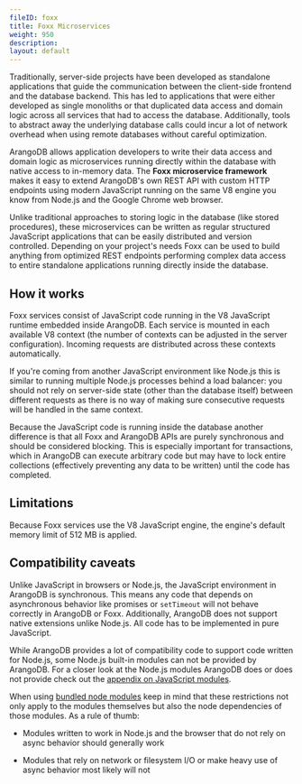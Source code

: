 ```yaml
---
fileID: foxx
title: Foxx Microservices
weight: 950
description: 
layout: default
---
```

Traditionally, server-side projects have been developed as standalone applications
that guide the communication between the client-side frontend and the database
backend. This has led to applications that were either developed as single
monoliths or that duplicated data access and domain logic across all services
that had to access the database. Additionally, tools to abstract away the
underlying database calls could incur a lot of network overhead when using remote
databases without careful optimization.

ArangoDB allows application developers to write their data access and domain logic
as microservices running directly within the database with native access to
in-memory data. The **Foxx microservice framework** makes it easy to extend
ArangoDB's own REST API with custom HTTP endpoints using modern JavaScript running
on the same V8 engine you know from Node.js and the Google Chrome web browser.

Unlike traditional approaches to storing logic in the database (like stored
procedures), these microservices can be written as regular structured JavaScript
applications that can be easily distributed and version controlled. Depending on
your project's needs Foxx can be used to build anything from optimized REST
endpoints performing complex data access to entire standalone applications
running directly inside the database.

## How it works

Foxx services consist of JavaScript code running in the V8 JavaScript runtime
embedded inside ArangoDB. Each service is mounted in each available V8 context
(the number of contexts can be adjusted in the server configuration).
Incoming requests are distributed across these contexts automatically.

If you're coming from another JavaScript environment like Node.js this is
similar to running multiple Node.js processes behind a load balancer:
you should not rely on server-side state (other than the database itself)
between different requests as there is no way of making sure consecutive
requests will be handled in the same context.

Because the JavaScript code is running inside the database another difference
is that all Foxx and ArangoDB APIs are purely synchronous and should be
considered blocking. This is especially important for transactions,
which in ArangoDB can execute arbitrary code but may have to lock
entire collections (effectively preventing any data to be written)
until the code has completed.

## Limitations
Because Foxx services use the V8 JavaScript engine, the engine's default memory limit of 512 MB is applied.

## Compatibility caveats

Unlike JavaScript in browsers or Node.js, the JavaScript environment
in ArangoDB is synchronous. This means any code that depends on asynchronous
behavior like promises or `setTimeout` will not behave correctly in
ArangoDB or Foxx. Additionally, ArangoDB does not support native extensions
unlike Node.js. All code has to be implemented in pure JavaScript.

While ArangoDB provides a lot of compatibility code to support code written
for Node.js, some Node.js built-in modules can not be provided by ArangoDB.
For a closer look at the Node.js modules ArangoDB does or
does not provide check out
the [appendix on JavaScript modules](../appendix/javascript-modules/).

When using [bundled node modules](guides/foxx-guides-bundled-node-modules) keep in mind
that these restrictions not only apply to the modules themselves but also
the node dependencies of those modules. As a rule of thumb:

- Modules written to work in Node.js and the browser that do not
  rely on async behavior should generally work

- Modules that rely on network or filesystem I/O or make heavy use
  of async behavior most likely will not

